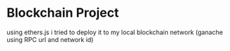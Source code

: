 # Blockchain Project

using ethers.js i tried to deploy it to my local blockchain network (ganache using RPC url and network id)
